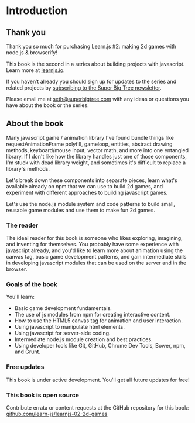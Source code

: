 # Introduction

## Thank you

Thank you so much for purchasing Learn.js #2: making 2d games with node.js & browserify!

This book is the second in a series about building projects with javascript. Learn more at [learnjs.io](http://learnjs.io).

If you haven’t already you should sign up for updates to the series and related projects by [subscribing to the Super Big Tree newsletter](http://eepurl.com/rN5Nv).

Please email me at seth@superbigtree.com with any ideas or questions you have about the book or the series.

## About the book

Many javascript game / animation library I've found bundle things like requestAnimationFrame polyfill, gameloop, entities, abstract drawing methods, keyboard/mouse input, vector math, and more into one entangled library. If I don't like how the library handles just one of those components, I'm stuck with dead library weight, and sometimes it's difficult to replace a library's methods.

Let's break down these components into separate pieces, learn what's available already on npm that we can use to build 2d games, and experiment with different approaches to building javascript games.

Let's use the node.js module system and code patterns to build small, reusable game modules and use them to make fun 2d games.

### The reader
The ideal reader for this book is someone who likes exploring, imagining, and inventing for themselves. You probably have some experience with javascript already, and you'd like to learn more about animation using the canvas tag, basic game development patterns, and gain intermediate skills in developing javascript modules that can be used on the server and in the browser.

### Goals of the book
You'll learn:  
- Basic game development fundamentals.
- The use of js modules from npm for creating interactive content.
- How to use the HTML5 canvas tag for animation and user interaction.
- Using javascript to manipulate html elements.
- Using javascript for server-side coding.
- Intermediate node.js module creation and best practices.
- Using developer tools like Git, GitHub, Chrome Dev Tools, Bower, npm, and Grunt.

### Free updates
This book is under active development. You'll get all future updates for free!

### This book is open source
Contribute errata or content requests at the GitHub repository for this book: [github.com/learn-js/learnjs-02-2d-games](https://github.com/learn-js/learnjs-02-2d-games)